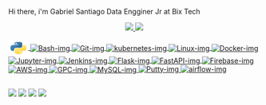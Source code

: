 Hi there, i'm Gabriel Santiago Data Engginer Jr at Bix Tech
<div align="center">
  <a href="https://github.com/Santiago-San">
  <img height="180em" src="https://github-readme-stats.vercel.app/api?username=Santiago-San&show_icons=true&theme=tokyonight&include_all_commits=true&count_private=true"/>
  <img height="180em" src="https://github-readme-stats.vercel.app/api/top-langs/?username=Santiago-San&layout=compact&langs_count=7&theme=tokyonight"/>
</div>
<div style="display: inline_block"><br> 
  <img align="center" alt="Python-img" height="30" width="40" src="https://raw.githubusercontent.com/devicons/devicon/master/icons/python/python-original.svg">
  <img align="center" alt="Bash-img" height="30" width="40" src="https://raw.githubusercontent.com/jmnote/z-icons/master/svg/bash.svg">
  <img align="center" alt="Git-img" height="30" width="40" src="https://raw.githubusercontent.com/jmnote/z-icons/master/svg/git.svg">
  <img align="center" alt="kubernetes-img" height="30" width="40" src="https://raw.githubusercontent.com/jmnote/z-icons/master/svg/kubernetes.svg">
  <img align="center" alt="Linux-img" height="30" width="40" src="https://raw.githubusercontent.com/rahulbanerjee26/githubAboutMeGenerator/main/icons/linux.svg">
  <img align="center" alt="Docker-img" height="30" width="40" src="https://cdn.jsdelivr.net/gh/devicons/devicon/icons/docker/docker-original.svg">
  <img align="center" alt="Jupyter-img" height="30" width="40" src="https://cdn.jsdelivr.net/gh/devicons/devicon/icons/jupyter/jupyter-original-wordmark.svg">
  <img align="center" alt="Jenkins-img" height="30" width="40" src="https://cdn.jsdelivr.net/gh/devicons/devicon/icons/jenkins/jenkins-original.svg">
  <img align="center" alt="Flask-img" height="30" width="40" src="https://cdn.jsdelivr.net/gh/devicons/devicon/icons/flask/flask-original-wordmark.svg">
  <img align="center" alt="FastAPI-img" height="30" width="40" src="https://cdn.jsdelivr.net/gh/devicons/devicon/icons/fastapi/fastapi-original-wordmark.svg">
  <img align="center" alt="Firebase-img" height="30" width="40" src="https://cdn.jsdelivr.net/gh/devicons/devicon/icons/firebase/firebase-plain-wordmark.svg">
  <img align="center" alt="AWS-img" height="30" width="40" src="https://cdn.jsdelivr.net/gh/devicons/devicon/icons/amazonwebservices/amazonwebservices-original-wordmark.svg">
  <img align="center" alt="GPC-img" height="30" width="40" src="https://cdn.jsdelivr.net/gh/devicons/devicon/icons/googlecloud/googlecloud-original.svg">
  <img align="center" alt="MySQL-img" height="30" width="40" src="https://cdn.jsdelivr.net/gh/devicons/devicon/icons/mysql/mysql-original-wordmark.svg">
  <img alin="center" alt="Putty-img" height="30" width="40" src="https://cdn.jsdelivr.net/gh/devicons/devicon/icons/putty/putty-original.svg">
  <img alin="center" alt="airflow-img" src="https://img.shields.io/badge/Airflow-017CEE?style=for-the-badge&logo=Apache%20Airflow&logoColor=white">
</div>
  
  ##
 
<div> 
  <a href="https://instagram.com/gabriessga" target="_blank"><img src="https://img.shields.io/badge/-Instagram-%23E4405F?style=for-the-badge&logo=instagram&logoColor=white" target="_blank"></a>
  <a href = "mailto:gabriel.santiago@bix-tech.com"><img src="https://img.shields.io/badge/-Gmail-%23333?style=for-the-badge&logo=gmail&logoColor=white" target="_blank"></a>
  <a href="https://www.linkedin.com/in/gabriel-santiago-005874228/" target="_blank"><img src="https://img.shields.io/badge/-LinkedIn-%230077B5?style=for-the-badge&logo=linkedin&logoColor=white" target="_blank"></a> 
  <a href="https://chatwith.io/s/gabriel-santiago" target="_blank"><img src="https://img.shields.io/badge/WhatsApp-25D366?style=for-the-badge&logo=whatsapp&logoColor=white" target="_blank"></a> 
 
</div>
